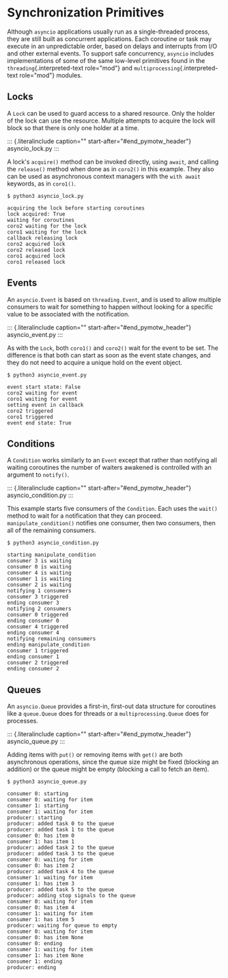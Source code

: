 Synchronization Primitives
==========================

Although `asyncio` applications usually run as a single-threaded
process, they are still built as concurrent applications. Each coroutine
or task may execute in an unpredictable order, based on delays and
interrupts from I/O and other external events. To support safe
concurrency, `asyncio` includes implementations of some of the same
low-level primitives found in the `threading`{.interpreted-text
role="mod"} and `multiprocessing`{.interpreted-text role="mod"} modules.

Locks
-----

A `Lock` can be used to guard access to a shared resource. Only the
holder of the lock can use the resource. Multiple attempts to acquire
the lock will block so that there is only one holder at a time.

::: {.literalinclude caption="" start-after="#end_pymotw_header"}
asyncio\_lock.py
:::

A lock\'s `acquire()` method can be invoked directly, using `await`, and
calling the `release()` method when done as in `coro2()` in this
example. They also can be used as asynchronous context managers with the
`with await` keywords, as in `coro1()`.

``` {.sourceCode .none}
$ python3 asyncio_lock.py

acquiring the lock before starting coroutines
lock acquired: True
waiting for coroutines
coro2 waiting for the lock
coro1 waiting for the lock
callback releasing lock
coro2 acquired lock
coro2 released lock
coro1 acquired lock
coro1 released lock
```

Events
------

An `asyncio.Event` is based on `threading.Event`, and is used to allow
multiple consumers to wait for something to happen without looking for a
specific value to be associated with the notification.

::: {.literalinclude caption="" start-after="#end_pymotw_header"}
asyncio\_event.py
:::

As with the `Lock`, both `coro1()` and `coro2()` wait for the event to
be set. The difference is that both can start as soon as the event state
changes, and they do not need to acquire a unique hold on the event
object.

``` {.sourceCode .none}
$ python3 asyncio_event.py

event start state: False
coro2 waiting for event
coro1 waiting for event
setting event in callback
coro2 triggered
coro1 triggered
event end state: True
```

Conditions
----------

A `Condition` works similarly to an `Event` except that rather than
notifying all waiting coroutines the number of waiters awakened is
controlled with an argument to `notify()`.

::: {.literalinclude caption="" start-after="#end_pymotw_header"}
asyncio\_condition.py
:::

This example starts five consumers of the `Condition`. Each uses the
`wait()` method to wait for a notification that they can proceed.
`manipulate_condition()` notifies one consumer, then two consumers, then
all of the remaining consumers.

``` {.sourceCode .none}
$ python3 asyncio_condition.py

starting manipulate_condition
consumer 3 is waiting
consumer 0 is waiting
consumer 4 is waiting
consumer 1 is waiting
consumer 2 is waiting
notifying 1 consumers
consumer 3 triggered
ending consumer 3
notifying 2 consumers
consumer 0 triggered
ending consumer 0
consumer 4 triggered
ending consumer 4
notifying remaining consumers
ending manipulate_condition
consumer 1 triggered
ending consumer 1
consumer 2 triggered
ending consumer 2
```

Queues
------

An `asyncio.Queue` provides a first-in, first-out data structure for
coroutines like a `queue.Queue` does for threads or a
`multiprocessing.Queue` does for processes.

::: {.literalinclude caption="" start-after="#end_pymotw_header"}
asyncio\_queue.py
:::

Adding items with `put()` or removing items with `get()` are both
asynchronous operations, since the queue size might be fixed (blocking
an addition) or the queue might be empty (blocking a call to fetch an
item).

``` {.sourceCode .none}
$ python3 asyncio_queue.py

consumer 0: starting
consumer 0: waiting for item
consumer 1: starting
consumer 1: waiting for item
producer: starting
producer: added task 0 to the queue
producer: added task 1 to the queue
consumer 0: has item 0
consumer 1: has item 1
producer: added task 2 to the queue
producer: added task 3 to the queue
consumer 0: waiting for item
consumer 0: has item 2
producer: added task 4 to the queue
consumer 1: waiting for item
consumer 1: has item 3
producer: added task 5 to the queue
producer: adding stop signals to the queue
consumer 0: waiting for item
consumer 0: has item 4
consumer 1: waiting for item
consumer 1: has item 5
producer: waiting for queue to empty
consumer 0: waiting for item
consumer 0: has item None
consumer 0: ending
consumer 1: waiting for item
consumer 1: has item None
consumer 1: ending
producer: ending
```
